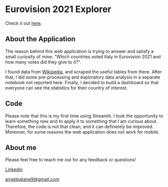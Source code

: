 # Eurovision 2021 Explorer
Check it out [here](https://share.streamlit.io/patan3/eurovision/Dashboard.py).

## About the Application
The reason behind this web application is trying to answer and satisfy a small curiosity of mine: "Which countries voted Italy in Eurovision 2021 and how many votes did they give to it?".

I found data from [Wikipedia](https://en.wikipedia.org/wiki/Eurovision_Song_Contest_2021), and scraped the useful tables from there. After that, I did some pre-processing and exploratory data analysis in a separate notebook not reported here. Finally, I decided to build a dashboard so that everyone can see the statistics for their country of interest.

## Code
Please note that this is my first time using Streamlit. I took the opportunity to learn something new and to apply it to something that I am curious about. Therefore, the code is not that clean, and it can definetely be improved. Moreover, for some reasons the web application does not work for mobile. 

## About me
Please feel free to reach me out for any feedback or questions!

[Linkedin](https://www.linkedin.com/in/angelopatane/) 

angelpatane9@gmail.com
